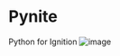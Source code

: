 # Pynite
Python for Ignition
![image](https://github.com/user-attachments/assets/eb31299a-263f-412e-aac6-819b26fd3bcc)
